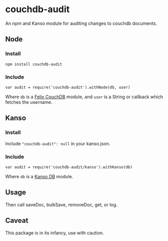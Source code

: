 # couchdb-audit

An npm and Kanso module for auditing changes to couchdb documents.

## Node

### Install

```npm install couchdb-audit```

### Include

```var audit = require('couchdb-audit').withNode(db, user)```

Where `db` is a [Felix CouchDB](https://github.com/felixge/node-couchdb) module, and `user` is a String or callback which fetches the username.

## Kanso

### Install

Include `"couchdb-audit": null` in your kanso.json.

### Include

```var audit = require('couchdb-audit/kanso').withKanso(db)```

Where `db` is a [Kanso DB](https://github.com/kanso/db) module.

## Usage

Then call saveDoc, bulkSave, removeDoc, get, or log.

## Caveat

This package is in its infancy, use with caution.